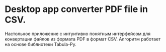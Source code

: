 # Desktop app converter PDF file in CSV.

Настольное приложение с интуитивно понятным  интерфейсом для конвертации файлов из формата PDF в формат CSV.
Алгоритм работает на основе библиотеки Tabula-Py.
